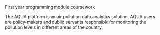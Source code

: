 First year programming module coursework

The AQUA platform is an air pollution data analytics solution. AQUA users are policy-makers and public servants responsible for monitoring the pollution levels in different areas of the country.
